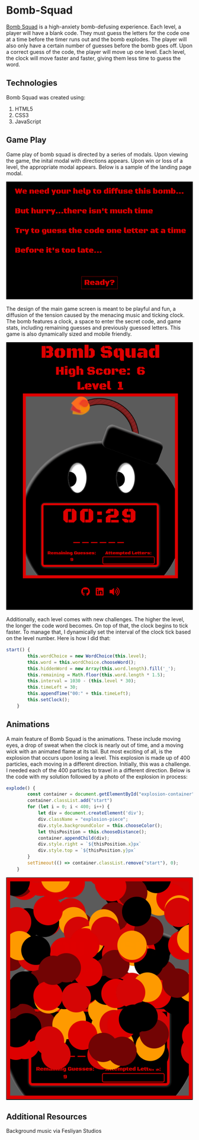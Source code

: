 # Bomb-Squad

[Bomb Squad](https://joshkohane.github.io/Bomb-Squad/) is a high-anxiety bomb-defusing experience. Each level, a player will have a blank code. They must guess the letters for the code one at a time before the timer runs out and the bomb explodes. The player will also only have a certain number of guesses before the bomb goes off. Upon a correct guess of the code, the player will move up one level. Each level, the clock will move faster and faster, giving them less time to guess the word.

## Technologies

Bomb Squad was created using:

1. HTML5
2. CSS3
3. JavaScript

## Game Play

Game play of bomb squad is directed by a series of modals. Upon viewing the game, the inital modal with directions appears. Upon win or loss of a level, the appropriate modal appears. Below is a sample of the landing page modal.

![Bomb Squad Modal](https://github.com/joshkohane/Bomb-Squad/blob/master/images/home_container_screenshot.png)

The design of the main game screen is meant to be playful and fun, a diffusion of the tension caused by the menacing music and ticking clock. The bomb features a clock, a space to enter the secret code, and game stats, including remaining guesses and previously guessed letters. This game is also dynamically sized and mobile friendly.

![Bomb Squad Game Play](https://github.com/joshkohane/Bomb-Squad/blob/master/images/main_game_screenshot.png)

Additionally, each level comes with new challenges. The higher the level, the longer the code word becomes. On top of that, the clock begins to tick faster. To manage that, I dynamically set the interval of the clock tick based on the level number. Here is how I did that:

```javascript
start() {
        this.wordChoice = new WordChoice(this.level);
        this.word = this.wordChoice.chooseWord();
        this.hiddenWord = new Array(this.word.length).fill('_');
        this.remaining = Math.floor(this.word.length * 1.5);
        this.interval = 1030 - (this.level * 30);
        this.timeLeft = 30;
        this.appendTime("00:" + this.timeLeft);
        this.setClock();
    }
```

## Animations

A main feature of Bomb Squad is the animations. These include moving eyes, a drop of sweat when the clock is nearly out of time, and a moving wick with an animated flame at its tail. But most exciting of all, is the explosion that occurs upon losing a level. This explosion is made up of 400 particles, each moving in a different direction. Initially, this was a challenge. I needed each of the 400 particles to travel in a different direction. Below is the code with my solution followed by a photo of the explosion in process:

```javascript
explode() {
        const container = document.getElementById("explosion-container");
        container.classList.add("start")
        for (let i = 0; i < 400; i++) {
            let div = document.createElement('div');
            div.className = "explosion-piece";
            div.style.backgroundColor = this.chooseColor();
            let thisPosition = this.chooseDistance();
            container.appendChild(div);
            div.style.right = `${thisPosition.x}px`
            div.style.top = `${thisPosition.y}px`
        }
        setTimeout(() => container.classList.remove("start"), 0);
    }
```

![Bomb Squad Explosion](https://github.com/joshkohane/Bomb-Squad/blob/master/images/explosion_screenshot.png)

## Additional Resources

Background music via Fesliyan Studios
